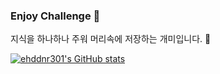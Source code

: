 ### Enjoy Challenge 🚀

지식을 하나하나 주워 머리속에 저장하는 개미입니다. 🐜

[![ehddnr301's GitHub stats](https://github-readme-stats.vercel.app/api?username=ehddnr301&theme=radical&count_private=true)](https://github.com/ehddnr301/github-readme-stats)
